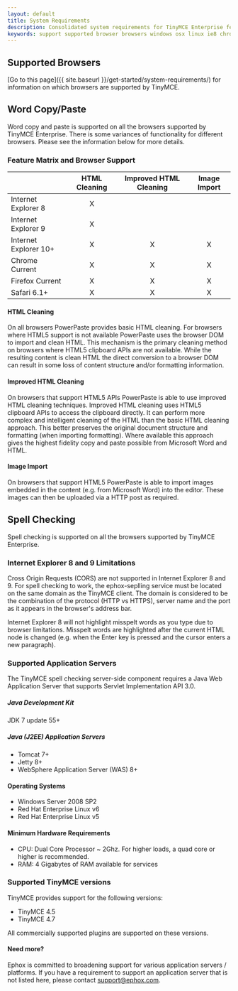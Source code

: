 ```yaml
---
layout: default
title: System Requirements
description: Consolidated system requirements for TinyMCE Enterprise features.
keywords: support supported browser browsers windows osx linux ie8 chrome firefox safari
---
```


## Supported Browsers

[Go to this page]({{ site.baseurl }}/get-started/system-requirements/) for information on which browsers are supported by TinyMCE.

## Word Copy/Paste

Word copy and paste is supported on all the browsers supported by TinyMCE Enterprise. There is some variances of functionality for different browsers. Please see the information below for more details.

### Feature Matrix and Browser Support


|                      | HTML Cleaning | Improved HTML Cleaning | Image Import |
|----------------------| :-------------: | :----------------------: | :------------: |
| Internet Explorer 8  | X |   |   |
| Internet Explorer 9  | X |   |   |
| Internet Explorer 10+| X | X | X |
| Chrome Current       | X | X | X |
| Firefox Current      | X | X | X |
| Safari 6.1+          | X | X | X |

#### HTML Cleaning

On all browsers PowerPaste provides basic HTML cleaning. For browsers where HTML5 support is not available PowerPaste uses the browser DOM to import and clean HTML. This mechanism is the primary cleaning method on browsers where HTML5 clipboard APIs are not available. While the resulting content is clean HTML the direct conversion to a browser DOM can result in some loss of content structure and/or formatting information.

#### Improved HTML Cleaning

On browsers that support HTML5 APIs PowerPaste is able to use improved HTML cleaning techniques.  Improved HTML cleaning uses HTML5 clipboard APIs to access the clipboard directly. It can perform more complex and intelligent cleaning of the HTML than the basic HTML cleaning approach.  This better preserves the original document structure and formatting (when importing formatting). Where available this approach gives the highest fidelity copy and paste possible from Microsoft Word and HTML.

#### Image Import

On browsers that support HTML5 PowerPaste is able to import images embedded in the content (e.g. from Microsoft Word) into the editor.  These images can then be uploaded via a HTTP post as required.


## Spell Checking

Spell checking is supported on all the browsers supported by TinyMCE Enterprise.  

### Internet Explorer 8 and 9 Limitations

Cross Origin Requests (CORS) are not supported in Internet Explorer 8 and 9. For spell checking to work, the ephox-seplling service must be located on the same domain as the TinyMCE client. The domain is considered to be the combination of the protocol (HTTP vs HTTPS), server name and the port as it appears in the browser's address bar.

Internet Explorer 8 will not highlight misspelt words as you type due to browser limitations. Misspelt words are highlighted after the current HTML node is changed (e.g. when the Enter key is pressed and the cursor enters a new paragraph).

### Supported Application Servers

The TinyMCE spell checking server-side component requires a Java Web Application Server that supports Servlet Implementation API 3.0.

##### Java Development Kit

JDK 7 update 55+

##### Java (J2EE) Application Servers

* Tomcat 7+
* Jetty 8+
* WebSphere Application Server (WAS) 8+

#### Operating Systems

* Windows Server 2008 SP2
* Red Hat Enterprise Linux v6
* Red Hat Enterprise Linux v5

#### Minimum Hardware Requirements

* CPU:  Dual Core Processor ~ 2Ghz. For higher loads, a quad core or higher is recommended.
* RAM: 4 Gigabytes of RAM available for services

### Supported TinyMCE versions

TinyMCE provides support for the following versions:

* TinyMCE 4.5
* TinyMCE 4.7

All commercially supported plugins are supported on these versions.

#### Need more?

Ephox is committed to broadening support for various application servers / platforms. If you have a requirement to support an application server that is not listed here, please contact support@ephox.com.
